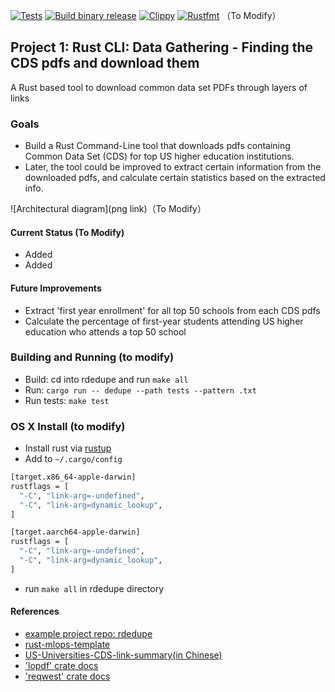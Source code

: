 [![Tests](https://github.com/noahgift/rdedupe/actions/workflows/tests.yml/badge.svg)](https://github.com/noahgift/rdedupe/actions/workflows/tests.yml)
[![Build binary release](https://github.com/noahgift/rdedupe/actions/workflows/release.yml/badge.svg)](https://github.com/noahgift/rdedupe/actions/workflows/release.yml)
[![Clippy](https://github.com/noahgift/rdedupe/actions/workflows/lint.yml/badge.svg)](https://github.com/noahgift/rdedupe/actions/workflows/lint.yml)
[![Rustfmt](https://github.com/noahgift/rdedupe/actions/workflows/rustfmt.yml/badge.svg)](https://github.com/noahgift/rdedupe/actions/workflows/rustfmt.yml)
（To Modify）

## Project 1: Rust CLI: Data Gathering - Finding the CDS pdfs and download them

A Rust based tool to download common data set PDFs through layers of links

### Goals

* Build a Rust Command-Line tool that downloads pdfs containing Common Data Set (CDS) for top US higher education institutions.
* Later, the tool could be improved to extract certain information from the downloaded pdfs, and calculate certain statistics based on the extracted info.

![Architectural diagram](png link)（To Modify）


#### Current Status (To Modify)

* Added 
* Added 




#### Future Improvements

* Extract 'first year enrollment' for all top 50 schools from each CDS pdfs
* Calculate the percentage of first-year students attending US higher education who attends a top 50 school


### Building and Running (to modify)

* Build:  cd into rdedupe and run `make all`
* Run:  `cargo run -- dedupe --path tests --pattern .txt`
* Run tests:  `make test`

### OS X Install (to modify)

* Install rust via [rustup](https://rustup.rs/)
* Add to `~/.cargo/config`

```bash
[target.x86_64-apple-darwin]
rustflags = [
  "-C", "link-arg=-undefined",
  "-C", "link-arg=dynamic_lookup",
]

[target.aarch64-apple-darwin]
rustflags = [
  "-C", "link-arg=-undefined",
  "-C", "link-arg=dynamic_lookup",
]
```
* run `make all` in rdedupe directory


#### References

* [example project repo: rdedupe](https://github.com/noahgift/rdedupe)
* [rust-mlops-template](https://github.com/nogibjj/rust-mlops-template)
* [US-Universities-CDS-link-summary(in Chinese)](https://aadps.net/2022/14616.html)
* ['lopdf' crate docs](https://docs.rs/lopdf/0.29.0/lopdf/)
* ['reqwest' crate docs](https://docs.rs/reqwest/latest/reqwest/)

